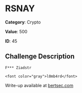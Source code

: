 # RSNAY
**Category**: Crypto

**Value**: 500

**ID**: 45

## Challenge Description
```
F*** Ziadstr

<font color="gray">l0mb4rd</font>
```

Write-up available at [bertsec.com](https://bertsec.com)
